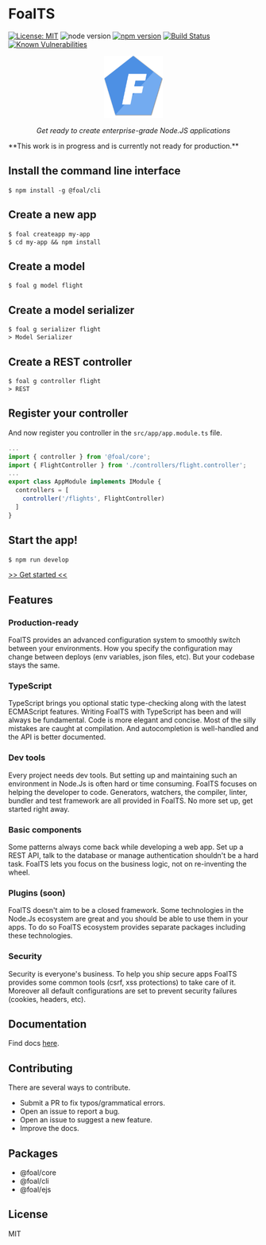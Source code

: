 # FoalTS

[![License: MIT](https://img.shields.io/badge/License-MIT-blue.svg)](https://github.com/FoalTS/foal/blob/master/LICENSE)
![node version](https://img.shields.io/badge/node-%3E%3D8-brightgreen.svg)
[![npm version](https://badge.fury.io/js/%40foal%2Fcore.svg)](https://badge.fury.io/js/%40foal%2Fcore)
[![Build Status](https://travis-ci.org/FoalTS/foal.svg?branch=add-travis)](https://travis-ci.org/FoalTS/foal)
[![Known Vulnerabilities](https://snyk.io/test/github/foalts/foal/badge.svg)](https://snyk.io/test/github/foalts/foal)

<p align="center">
  <a href="https://foalts.org" target="blank">
    <img src="./docs/logo_400.png" height="125px" alt="Logo" />
  </a>
</p>

<p align="center">
  <i>Get ready to create enterprise-grade Node.JS applications</i>
</p>
**This work is in progress and is currently not ready for production.**

## Install the command line interface
```shell
$ npm install -g @foal/cli
```
## Create a new app
```shell
$ foal createapp my-app
$ cd my-app && npm install
```
## Create a model
```shell
$ foal g model flight
```
## Create a model serializer
```shell
$ foal g serializer flight
> Model Serializer
```
## Create a REST controller
```shell
$ foal g controller flight
> REST
```
## Register your controller
And now register you controller in the `src/app/app.module.ts` file.
```typescript
...
import { controller } from '@foal/core';
import { FlightController } from './controllers/flight.controller';
...
export class AppModule implements IModule {
  controllers = [
    controller('/flights', FlightController)
  ]
}
```

## Start the app!

```bash
$ npm run develop
```

[>> Get started <<](https://foalts.gitbook.io/docs/content/)

## Features

### Production-ready

FoalTS provides an advanced configuration system to smoothly switch between your environments. How you specify the configuration may change between deploys (env variables, json files, etc). But your codebase stays the same.

### TypeScript

TypeScript brings you optional static type-checking along with the latest ECMAScript features. Writing FoalTS with TypeScript has been and will always be fundamental. Code is more elegant and concise. Most of the silly mistakes are caught at compilation. And autocompletion is well-handled and the API is better documented.

### Dev tools

Every project needs dev tools. But setting up and maintaining such an environment in Node.Js is often hard or time consuming. FoalTS focuses on helping the developer to code. Generators, watchers, the compiler, linter, bundler and test framework are all provided in FoalTS. No more set up, get started right away.

### Basic components

Some patterns always come back while developing a web app. Set up a REST API, talk to the database or manage authentication shouldn't be a hard task. FoalTS lets you focus on the business logic, not on re-inventing the wheel.

### Plugins (soon)

FoalTS doesn't aim to be a closed framework. Some technologies in the Node.Js ecosystem are great and you should be able to use them in your apps. To do so FoalTS ecosystem provides separate packages including these technologies.

### Security

Security is everyone's business. To help you ship secure apps FoalTS provides some common tools (csrf, xss protections) to take care of it. Moreover all default configurations are set to prevent security failures (cookies, headers, etc).

## Documentation

Find docs [here](https://foalts.gitbook.io/docs/content/).

## Contributing

There are several ways to contribute.

- Submit a PR to fix typos/grammatical errors.
- Open an issue to report a bug.
- Open an issue to suggest a new feature.
- Improve the docs.

## Packages

- @foal/core
- @foal/cli
- @foal/ejs

## License

MIT
